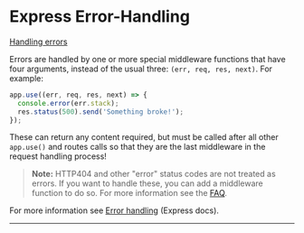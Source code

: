 # Express Error-Handling

[Handling errors](https://developer.mozilla.org/en-US/docs/Learn/Server-side/Express_Nodejs/Introduction#handling_errors)

Errors are handled by one or more special middleware functions that have four arguments, instead of the usual three: `(err, req, res, next)`. For example:

```js
app.use((err, req, res, next) => {
  console.error(err.stack);
  res.status(500).send('Something broke!');
});
```

These can return any content required, but must be called after all other `app.use()` and routes calls so that they are the last middleware in the request handling process!

> **Note:** HTTP404 and other "error" status codes are not treated as errors. If you want to handle these, you can add a middleware function to do so. For more information see the [FAQ](http://expressjs.com/en/starter/faq.html#how-do-i-handle-404-responses).

For more information see [Error handling](http://expressjs.com/en/guide/error-handling.html) (Express docs).

------

### 